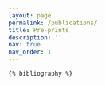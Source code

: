 ```yaml
---
layout: page
permalink: /publications/
title: Pre-prints
description: ''
nav: true
nav_order: 1
---
```


<!-- _pages/publications.md -->
<div class="publications">

    {% bibliography %}

</div>
